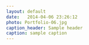 ```yaml
---
layout: default
date:   2014-04-06 23:26:12
photo: Portfolio-06.jpg
caption_header: Sample header
caption: sample caption
---
```

